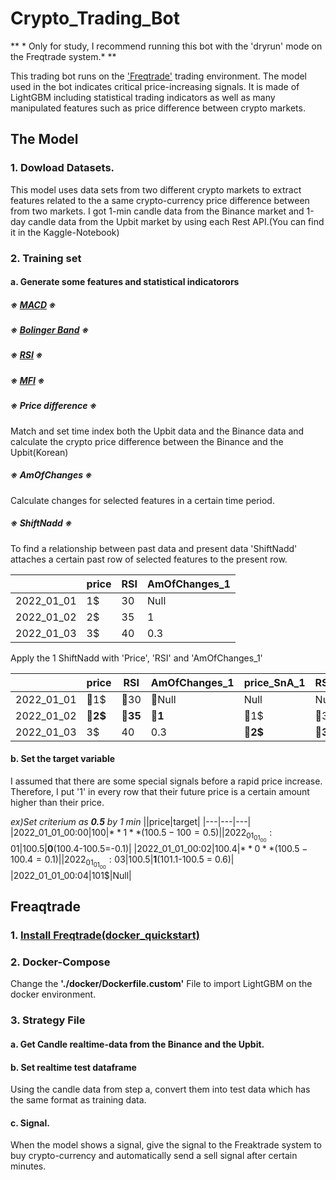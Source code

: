 # Crypto_Trading_Bot
** * Only for study, I recommend running this bot with the 'dryrun' mode on the Freqtrade system.*  **


This trading bot runs on the ['Freqtrade'](https://www.freqtrade.io/en/stable/) trading environment. The model used in the bot indicates critical price-increasing signals. 
It is made of LightGBM including statistical trading indicators as well as many manipulated features such as price difference between crypto markets.



## The Model

### 1. Dowload Datasets.
This model uses data sets from two different crypto markets to extract features related to the a same crypto-currency price difference between from two markets.
I got 1-min candle data from the Binance market and 1-day candle data from the Upbit market by using each Rest API.(You can find it in the Kaggle-Notebook)

### 2. Training set

####  a. Generate some features and statistical indicatorors 

##### ※ [*MACD*](https://en.wikipedia.org/wiki/MACD) ※

##### ※ [*Bolinger Band*](https://en.wikipedia.org/wiki/Bollinger_Bandshttps://en.wikipedia.org/wiki/Bollinger_Bands) ※

##### ※ [*RSI*](https://en.wikipedia.org/wiki/Relative_strength_index) ※

##### ※ [*MFI*](https://en.wikipedia.org/wiki/Money_flow_index) ※

##### ※ Price difference ※
Match and set time index both the Upbit data and the Binance data and calculate the crypto price difference between the Binance and the Upbit(Korean)

##### ※ *AmOfChanges* ※

Calculate changes for selected features in a certain time period.

##### ※ *ShiftNadd* ※

To find a relationship between past data and present data 'ShiftNadd' attaches a certain past row of selected features to the present row.

||price|RSI|AmOfChanges_1|
|---|---|---|---|
|2022_01_01|1$|30|Null|
|2022_01_02|2$|35|1|
|2022_01_03|3$|40|0.3|


Apply the 1 ShiftNadd with 'Price', 'RSI' and 'AmOfChanges_1' 

||price|RSI|AmOfChanges_1|price_SnA_1|RSI_SnA_1|AmOfChanges_1_SnA_1|
|---|---|---|---|---|---|---|
|2022_01_01|&#x1F538;1$|&#x1F538;30|&#x1F538;Null|Null|Null|Null|
|2022_01_02|&#x1F537;**2$**|&#x1F537;**35**|&#x1F537;**1**|&#x1F538;1$|&#x1F538;30|&#x1F538;Null|
|2022_01_03|3$|40|0.3|&#x1F537;**2$**|&#x1F537;**35**|&#x1F537;**1**|



####  b. Set the target variable

I assumed that there are some special signals before a rapid price increase. Therefore, I put '1' in every row that their future price is a certain amount higher than their price. 

 *ex)Set criterium as **0.5** by 1 min*
||price|target|
|---|---|---|
|2022_01_01_00:00|100$|**1**(100.5-100 = 0.5)|
|2022_01_01_00:01|100.5$|**0**(100.4-100.5=-0.1)|
|2022_01_01_00:02|100.4$|**0**(100.5-100.4=0.1)|
|2022_01_01_00:03|100.5$|**1**(101.1-100.5 = 0.6)|
|2022_01_01_00:04|101$|Null|


## Freaqtrade

### 1. [Install Freqtrade(docker_quickstart)](https://www.freqtrade.io/en/stable/docker_quickstart/)

### 2. Docker-Compose 
Change the **'./docker/Dockerfile.custom'** File to import LightGBM on the docker environment. 

### 3. Strategy File

#### a. Get Candle realtime-data from the Binance and the Upbit.

#### b. Set realtime test dataframe
Using the candle data from step a, convert them into test data which has the same format as training data.

#### c. Signal.
When the model shows a signal, give the signal to the Freaktrade system to buy crypto-currency and automatically send a sell signal after certain minutes.

